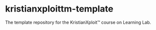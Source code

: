 # kristianxploittm-template
The template repository for the KristianXploit™ course on Learning Lab.
